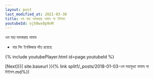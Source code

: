 ```yaml
---
layout: post
last_modified_at: 2021-03-30
title: ওম মহা দামস্তরায় নামায গা টাইমস
youtubeId: oj50wx0p9nM
---
```

 
 
 ওম মহা দামস্তরায় নামায  
 
 -  যার লিং ইনকিজার দাঁত রয়েছে 
 
  
 
  
 
 
 
 
 
 


{% include youtubePlayer.html id=page.youtubeId %}
 
[Next]({{ site.baseurl }}{% link  split1/_posts/2018-01-03-ওম মহাযুধ্যা নামায গা টাইমস.md%})
 
